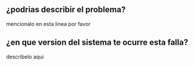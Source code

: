 ## ¿podrias describir el problema?
mencionalo en esta linea por favor
## ¿en que version del sistema te ocurre esta falla?
describelo aqui
